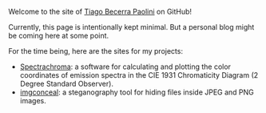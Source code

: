 Welcome to the site of [Tiago Becerra Paolini](https://github.com/tbpaolini) on GitHub!

Currently, this page is intentionally kept minimal. But a personal blog might be coming here at some point.

For the time being, here are the sites for my projects:
- [Spectrachroma](https://tbpaolini.github.io/spectrachroma): a software for calculating and plotting the color coordinates of emission spectra in the CIE 1931 Chromaticity Diagram (2 Degree Standard Observer).
- [imgconceal](https://tbpaolini.github.io/spectrachroma): a steganography tool for hiding files inside JPEG and PNG images.

